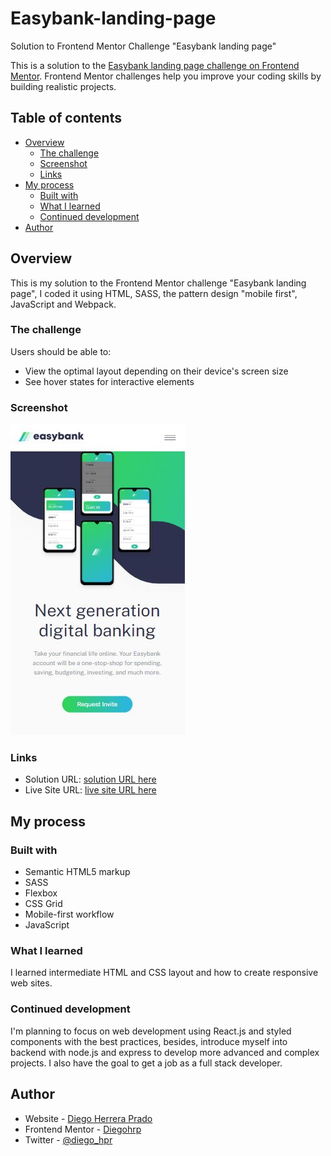 # Easybank-landing-page

Solution to Frontend Mentor Challenge "Easybank landing page"

This is a solution to the [Easybank landing page challenge on Frontend Mentor](https://www.frontendmentor.io/challenges/easybank-landing-page-WaUhkoDN/hub/easybank-landing-page-YcPg0dRM7I). Frontend Mentor challenges help you improve your coding skills by building realistic projects.

## Table of contents

- [Overview](#overview)
  - [The challenge](#the-challenge)
  - [Screenshot](#screenshot)
  - [Links](#links)
- [My process](#my-process)
  - [Built with](#built-with)
  - [What I learned](#what-i-learned)
  - [Continued development](#continued-development)
- [Author](#author)

## Overview

This is my solution to the Frontend Mentor challenge "Easybank landing page", I coded it using HTML, SASS, the pattern design "mobile first", JavaScript and Webpack.

### The challenge

Users should be able to:

- View the optimal layout depending on their device's screen size
- See hover states for interactive elements

### Screenshot

![](./screenshot.JPG)

### Links

- Solution URL: [solution URL here]()
- Live Site URL: [live site URL here]()

## My process

### Built with

- Semantic HTML5 markup
- SASS
- Flexbox
- CSS Grid
- Mobile-first workflow
- JavaScript

### What I learned

I learned intermediate HTML and CSS layout and how to create responsive web sites.

### Continued development

I'm planning to focus on web development using React.js and styled components with the best practices, besides, introduce myself into backend with node.js and express to develop more advanced and complex projects.
I also have the goal to get a job as a full stack developer.

## Author

- Website - [Diego Herrera Prado]()
- Frontend Mentor - [Diegohrp]()
- Twitter - [@diego_hpr](https://twitter.com/diego_hpr)
